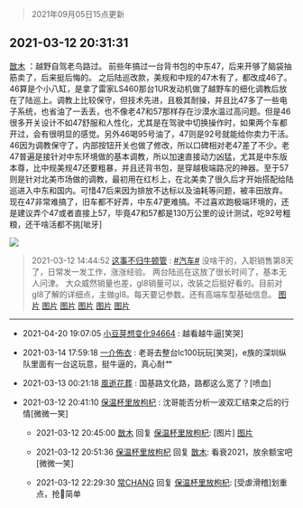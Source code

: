 > 2021年09月05日15点更新
<link rel="stylesheet" href="https://cdn.jsdelivr.net/gh/taotie6/sampleJSON@main/css/photo_show.css">


 ## 2021-03-12 20:31:31 

 [㪚木](https://www.coolapk.com/feed/25486069?shareKey=OGNhNzVmNjFiODFkNjEzMTc3YzQ~) ：越野自驾老鸟路过。
前些年搞过一台背书包的中东47，后来开够了脑袋抽筋卖了，后来挺后悔的。
之后陆巡改款，美规和中规的47木有了，都改成46了。46算是个小八缸，是拿了雷家LS460那台1UR发动机做了越野车的细化调教后放在了陆巡上。调教上比较保守，但技术先进，且极其耐操<!--break-->，并且比47多了一些电子系统，也省油了一丢丢，也不像老47和57那样存在沙漠水温过高问题。但是46很多开关设计不如47舒服和人性化，尤其是在驾驶中切换操作时，如果两个车都开过，会有很明显的感觉。另外46喝95号油了，47则是92号就能给你卖力干活。
46因为调教保守了，内部按钮开关也做了修改，所以口碑相对老47差了不少。老47普遍是接针对中东环境做的基本调教，所以加速直接动力凶猛，尤其是中东版本尊，比中规美规47还要粗暴，并且还背书包，是穿越极端路况的神器。至于57则是针对北美市场做的调教，最初用在红杉上，在北美卖了很久后才开始搭配给陆巡进入中东和国内。可惜47后来因为排放不达标以及油耗等问题，被丰田放弃。
现在47非常难搞了，旧车都不好弄，中东47更难搞。不过喜欢跑极端环境的，还是建议弄个47或者直接上57，毕竟47和57都是130万公里的设计测试，吃92号粗粮，还干啥活都不挑[呲牙] 

<div class="album">
<img class="img-item" src="http://image.coolapk.com/feed/2021/0126/07/1081091_5675b699_7006_7041@378x502.gif" />
</div>

> 2021-03-12 14:44:52 
> [这事不归牛顿管](https://www.coolapk.com/feed/25477605?shareKey=NTUzNmFkNzQxYmExNjEzMTc3YzQ~) : <a class="feed-link-tag" href="/t/汽车?type=0">#汽车#</a> 没啥干的，入职销售第8天了，日常发一发工作，涨涨经验。 两台陆巡在这放了很长时间了，基本无人问津。 大众威然销量也差，gl8销量可以，改装之后挺好看的。目前对gl8了解的详细点，主做gl8。每天要记参数。还有高端车型基础信息。 
[图片](http://image.coolapk.com/feed/2021/0312/14/3178451_1489_4889@880x553.jpg)
[图片](http://image.coolapk.com/feed/2021/0312/14/3178451_1489_4922@813x536.jpg)
[图片](http://image.coolapk.com/feed/2021/0312/14/3178451_1490_0084@2267x1080.jpg)
[图片](http://image.coolapk.com/feed/2021/0312/14/3178451_1491_0976@2267x1080.jpg)
[图片](http://image.coolapk.com/feed/2021/0312/14/3178451_1489_7813@1440x1080.jpg)
[图片](http://image.coolapk.com/feed/2021/0312/14/3178451_1491_0689@1440x1080.jpg)

 ------- 

- 2021-04-20 19:07:05 [小豆芽想变化94664](uid=5184191) : 越看越牛逼[笑哭] 

- 2021-03-14 17:59:18 [一介佈衣](uid=796568) : 老哥去整台lc100玩玩[笑哭]，e族的深圳纵队里面有一台这玩意，挺牛逼的，真心耐艹 

- 2021-03-13 00:21:18 [風逝花葬](uid=739984) : 国基路文化路，路都这么宽了？[喷血] 

- 2021-03-12 20:41:10 [保温杯里放枸杞](uid=2901673) : 沈哥能否分析一波双汇结束之后的行情[微微一笑] 

    - 2021-03-12 20:45:00 [㪚木](uid=1081091) 回复 [保温杯里放枸杞](uid=2901673): [图片] [图片](http://image.coolapk.com/feed/2021/0312/20/1081091_bc380e39_3099_0844@1080x1061.jpeg)

    - 2021-03-12 20:51:36 [保温杯里放枸杞](uid=2901673) 回复 [㪚木](uid=1081091): 看衰2021，放余额宝吧[微微一笑] 

    - 2021-03-12 22:29:30 [常CHANG](uid=2190258) 回复 [保温杯里放枸杞](uid=2901673): [受虐滑稽]划重点，抢🏦简单 

